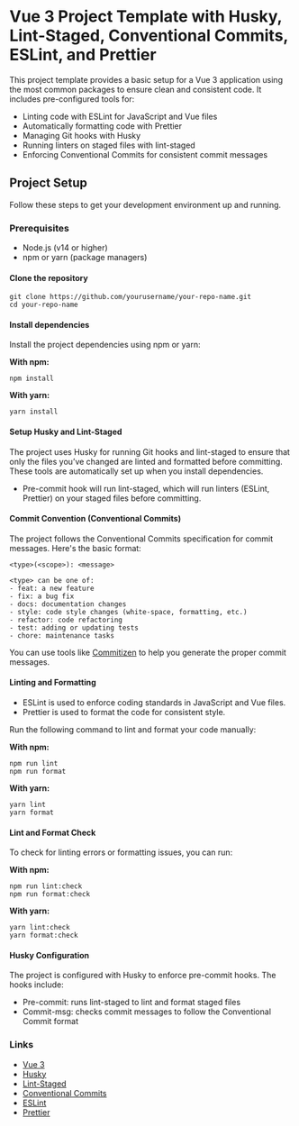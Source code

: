 # Vue 3 Project Template with Husky, Lint-Staged, Conventional Commits, ESLint, and Prettier

This project template provides a basic setup for a Vue 3 application using the most common packages to ensure clean and consistent code. It includes pre-configured tools for:

- Linting code with ESLint for JavaScript and Vue files
- Automatically formatting code with Prettier
- Managing Git hooks with Husky
- Running linters on staged files with lint-staged
- Enforcing Conventional Commits for consistent commit messages

## Project Setup

Follow these steps to get your development environment up and running.

### Prerequisites

- Node.js (v14 or higher)
- npm or yarn (package managers)

#### Clone the repository

```
git clone https://github.com/yourusername/your-repo-name.git
cd your-repo-name
```

#### Install dependencies

Install the project dependencies using npm or yarn:

**With npm:**

```
npm install
```

**With yarn:**

```
yarn install
```

#### Setup Husky and Lint-Staged

The project uses Husky for running Git hooks and lint-staged to ensure that only the files you’ve changed are linted and formatted before committing. These tools are automatically set up when you install dependencies.

- Pre-commit hook will run lint-staged, which will run linters (ESLint, Prettier) on your staged files before committing.

#### Commit Convention (Conventional Commits)

The project follows the Conventional Commits specification for commit messages. Here's the basic format:

```
<type>(<scope>): <message>

<type> can be one of:
- feat: a new feature
- fix: a bug fix
- docs: documentation changes
- style: code style changes (white-space, formatting, etc.)
- refactor: code refactoring
- test: adding or updating tests
- chore: maintenance tasks
```

You can use tools like [Commitizen](https://commitizen-tools.github.io/commitizen/) to help you generate the proper commit messages.


#### Linting and Formatting

- ESLint is used to enforce coding standards in JavaScript and Vue files.
- Prettier is used to format the code for consistent style.

Run the following command to lint and format your code manually:

**With npm:**

```
npm run lint
npm run format
```

**With yarn:**

```
yarn lint
yarn format
```

#### Lint and Format Check

To check for linting errors or formatting issues, you can run:

**With npm:**

```
npm run lint:check
npm run format:check
```

**With yarn:**

```
yarn lint:check
yarn format:check
```

#### Husky Configuration
The project is configured with Husky to enforce pre-commit hooks. The hooks include:

- Pre-commit: runs lint-staged to lint and format staged files
- Commit-msg: checks commit messages to follow the Conventional Commit format

### Links

- [Vue 3](https://vuejs.org/)
- [Husky](https://typicode.github.io/husky/)
- [Lint-Staged](https://github.com/lint-staged/lint-staged)
- [Conventional Commits](https://www.conventionalcommits.org/en/v1.0.0/)
- [ESLint](https://eslint.org/)
- [Prettier](https://prettier.io/)